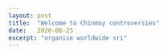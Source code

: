 ```yaml
---
layout: post
title:  "Welcome to Chinmoy controversies"
date:   2020-06-25
excerpt: "organise worldwide sri"
---
```

